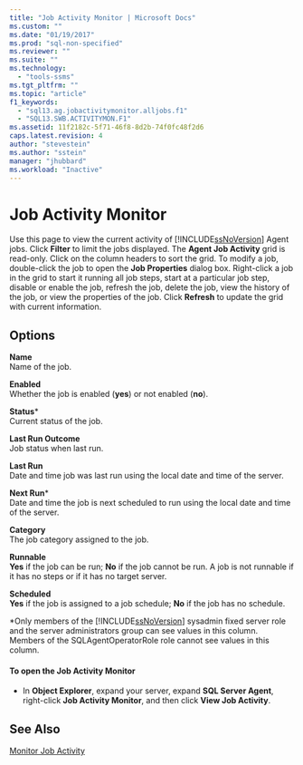 ```yaml
---
title: "Job Activity Monitor | Microsoft Docs"
ms.custom: ""
ms.date: "01/19/2017"
ms.prod: "sql-non-specified"
ms.reviewer: ""
ms.suite: ""
ms.technology: 
  - "tools-ssms"
ms.tgt_pltfrm: ""
ms.topic: "article"
f1_keywords: 
  - "sql13.ag.jobactivitymonitor.alljobs.f1"
  - "SQL13.SWB.ACTIVITYMON.F1"
ms.assetid: 11f2182c-5f71-46f8-8d2b-74f0fc48f2d6
caps.latest.revision: 4
author: "stevestein"
ms.author: "sstein"
manager: "jhubbard"
ms.workload: "Inactive"
---
```

# Job Activity Monitor
Use this page to view the current activity of [!INCLUDE[ssNoVersion](../../includes/ssnoversion_md.md)] Agent jobs. Click **Filter** to limit the jobs displayed. The **Agent Job Activity** grid is read-only. Click on the column headers to sort the grid. To modify a job, double-click the job to open the **Job Properties** dialog box. Right-click a job in the grid to start it running all job steps, start at a particular job step, disable or enable the job, refresh the job, delete the job, view the history of the job, or view the properties of the job. Click **Refresh** to update the grid with current information.  
  
## Options  
**Name**  
Name of the job.  
  
**Enabled**  
Whether the job is enabled (**yes**) or not enabled (**no**).  
  
**Status***  
Current status of the job.  
  
**Last Run Outcome**  
Job status when last run.  
  
**Last Run**  
Date and time job was last run using the local date and time of the server.  
  
**Next Run***  
Date and time the job is next scheduled to run using the local date and time of the server.  
  
**Category**  
The job category assigned to the job.  
  
**Runnable**  
**Yes** if the job can be run; **No** if the job cannot be run. A job is not runnable if it has no steps or if it has no target server.  
  
**Scheduled**  
**Yes** if the job is assigned to a job schedule; **No** if the job has no schedule.  
  
*Only members of the [!INCLUDE[ssNoVersion](../../includes/ssnoversion_md.md)] sysadmin fixed server role and the server administrators group can see values in this column. Members of the SQLAgentOperatorRole role cannot see values in this column.  
  
#### To open the Job Activity Monitor  
  
-   In **Object Explorer**, expand your server, expand **SQL Server Agent**, right-click **Job Activity Monitor**, and then click **View Job Activity**.  
  
## See Also  
[Monitor Job Activity](../../ssms/agent/monitor-job-activity.md)  
  
